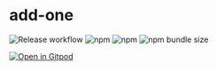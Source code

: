 # add-one

![Release workflow](https://github.com/ikim23/add-one/actions/workflows/release.yml/badge.svg) ![npm](https://img.shields.io/npm/v/@ikim23/add-one) ![npm](https://img.shields.io/npm/dm/@ikim23/add-one) ![npm bundle size](https://img.shields.io/bundlephobia/min/@ikim23/add-one)

[![Open in Gitpod](https://gitpod.io/button/open-in-gitpod.svg)](https://gitpod.io/#github.com/ikim23/add-one)
